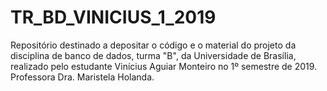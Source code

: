 # TR_BD_VINICIUS_1_2019
Repositório destinado a depositar o código e o material do projeto da disciplina de banco de dados, turma "B", da Universidade de Brasília, realizado pelo estudante Vinícius Aguiar Monteiro no 1º semestre de 2019.
Professora Dra. Maristela Holanda.
